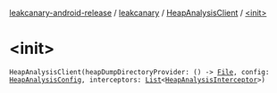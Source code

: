 [leakcanary-android-release](../../index.md) / [leakcanary](../index.md) / [HeapAnalysisClient](index.md) / [&lt;init&gt;](./-init-.md)

# &lt;init&gt;

`HeapAnalysisClient(heapDumpDirectoryProvider: () -> `[`File`](https://docs.oracle.com/javase/6/docs/api/java/io/File.html)`, config: `[`HeapAnalysisConfig`](../-heap-analysis-config/index.md)`, interceptors: `[`List`](https://kotlinlang.org/api/latest/jvm/stdlib/kotlin.collections/-list/index.html)`<`[`HeapAnalysisInterceptor`](../-heap-analysis-interceptor/index.md)`>)`